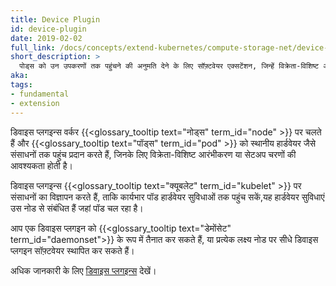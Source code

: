 ```yaml
---
title: Device Plugin
id: device-plugin
date: 2019-02-02
full_link: /docs/concepts/extend-kubernetes/compute-storage-net/device-plugins/
short_description: >
  पोड्स को उन उपकरणों तक पहुंचने की अनुमति देने के लिए सॉफ़्टवेयर एक्सटेंशन, जिन्हें विक्रेता-विशिष्ट आरंभीकरण या सेटअप की आवश्यकता होती है
aka:
tags:
- fundamental
- extension
---
```

डिवाइस प्लगइन्स वर्कर {{<glossary_tooltip text="नोड्स" term_id="node" >}} पर चलते हैं और {{<glossary_tooltip text="पॉड्स" term_id="pod" >}} को स्थानीय हार्डवेयर जैसे संसाधनों तक पहुंच प्रदान करते हैं, जिनके लिए विक्रेता-विशिष्ट आरंभीकरण या सेटअप चरणों की आवश्यकता होती है।

<!--more-->

डिवाइस प्लगइन्स {{<glossary_tooltip text="क्यूबलेट" term_id="kubelet" >}} पर संसाधनों का विज्ञापन करते हैं, ताकि कार्यभार पॉड हार्डवेयर सुविधाओं तक पहुंच सकें,यह हार्डवेयर सुविधाएं उस नोड से संबंधित हैं जहां पॉड चल रहा है।

आप एक डिवाइस प्लगइन को {{<glossary_tooltip text="डेमोंसेट" term_id="daemonset">}} के रूप में तैनात कर सकते हैं, या प्रत्येक लक्ष्य नोड पर सीधे डिवाइस प्लगइन सॉफ़्टवेयर स्थापित कर सकते हैं।

अधिक जानकारी के लिए [डिवाइस प्लगइन्स](/docs/concepts/extend-kubernetes/compute-storage-net/device-plugins/) देखें।